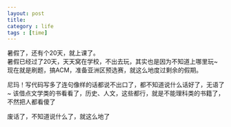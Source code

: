 ```yaml
---
layout: post
title: 
category : life 
tags : [time]
---
```


暑假了，还有个20天，就上课了。  
暑假已经过了20天，天天窝在学校，不出去玩，其实也是因为不知道上哪里玩~  
现在就是刷题，搞ACM，准备亚洲区预选赛，就这么地度过剩余的假期。

尼玛！写代码写多了连句像样的话都说不出口了，都不知道说什么话好了，无语了~
该借点文学类的书看看了，历史、人文，这些都行，就是不能理科类的书籍了，不然把人都看傻了  

废话了，不知道说什么了，就这么地了  
